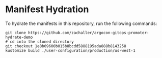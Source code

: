 # Manifest Hydration

To hydrate the manifests in this repository, run the following commands:

```shell
git clone https://github.com/zachaller/argocon-gitops-promoter-hydrate-demo
# cd into the cloned directory
git checkout 1e8b09600b015b8bcdd5888195ada888b8143258
kustomize build ./user-configuration/production/us-west-1
```
